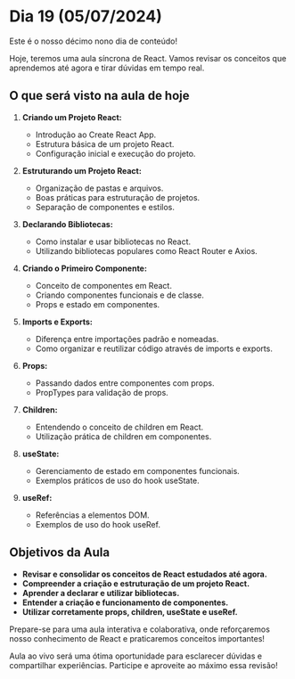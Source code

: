 # Dia 19 (05/07/2024)

Este é o nosso décimo nono dia de conteúdo!

Hoje, teremos uma aula síncrona de React. Vamos revisar os conceitos que aprendemos até agora e tirar dúvidas em tempo real.

## O que será visto na aula de hoje

1. **Criando um Projeto React:**

   - Introdução ao Create React App.
   - Estrutura básica de um projeto React.
   - Configuração inicial e execução do projeto.

2. **Estruturando um Projeto React:**

   - Organização de pastas e arquivos.
   - Boas práticas para estruturação de projetos.
   - Separação de componentes e estilos.

3. **Declarando Bibliotecas:**

   - Como instalar e usar bibliotecas no React.
   - Utilizando bibliotecas populares como React Router e Axios.

4. **Criando o Primeiro Componente:**

   - Conceito de componentes em React.
   - Criando componentes funcionais e de classe.
   - Props e estado em componentes.

5. **Imports e Exports:**

   - Diferença entre importações padrão e nomeadas.
   - Como organizar e reutilizar código através de imports e exports.

6. **Props:**

   - Passando dados entre componentes com props.
   - PropTypes para validação de props.

7. **Children:**

   - Entendendo o conceito de children em React.
   - Utilização prática de children em componentes.

8. **useState:**

   - Gerenciamento de estado em componentes funcionais.
   - Exemplos práticos de uso do hook useState.

9. **useRef:**

   - Referências a elementos DOM.
   - Exemplos de uso do hook useRef.

## Objetivos da Aula

- **Revisar e consolidar os conceitos de React estudados até agora.**
- **Compreender a criação e estruturação de um projeto React.**
- **Aprender a declarar e utilizar bibliotecas.**
- **Entender a criação e funcionamento de componentes.**
- **Utilizar corretamente props, children, useState e useRef.**

Prepare-se para uma aula interativa e colaborativa, onde reforçaremos nosso conhecimento de React e praticaremos conceitos importantes!

Aula ao vivo será uma ótima oportunidade para esclarecer dúvidas e compartilhar experiências. Participe e aproveite ao máximo essa revisão!
